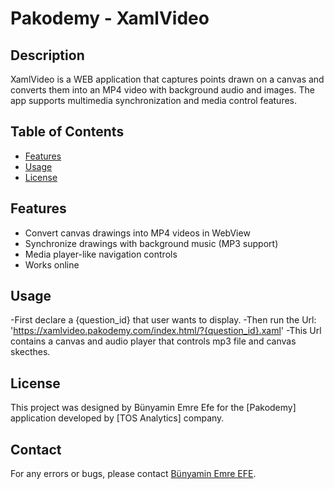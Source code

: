 # Pakodemy - XamlVideo

## Description
XamlVideo is a WEB application that captures points drawn on a canvas and converts them into an MP4 video with background audio and images. The app supports multimedia synchronization and media control features.

## Table of Contents
- [Features](#features)
- [Usage](#usage)
- [License](#license)

## Features
- Convert canvas drawings into MP4 videos in WebView
- Synchronize drawings with background music (MP3 support)
- Media player-like navigation controls
- Works online
   
## Usage
-First declare a {question_id} that user wants to display. 
-Then run the Url: 'https://xamlvideo.pakodemy.com/index.html/?{question_id}.xaml'
-This Url contains a canvas and audio player that controls mp3 file and canvas skecthes.

## License
This project was designed by Bünyamin Emre Efe for the [Pakodemy] application developed by [TOS Analytics] company.

## Contact
For any errors or bugs, please contact [Bünyamin Emre EFE](mailto:befe22@ku.edu.tr).

